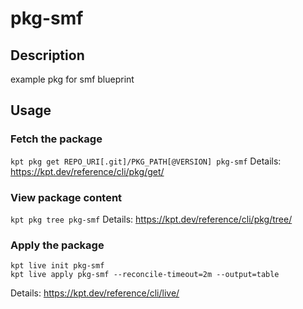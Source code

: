 # pkg-smf

## Description
example pkg for smf blueprint

## Usage

### Fetch the package
`kpt pkg get REPO_URI[.git]/PKG_PATH[@VERSION] pkg-smf`
Details: https://kpt.dev/reference/cli/pkg/get/

### View package content
`kpt pkg tree pkg-smf`
Details: https://kpt.dev/reference/cli/pkg/tree/

### Apply the package
```
kpt live init pkg-smf
kpt live apply pkg-smf --reconcile-timeout=2m --output=table
```
Details: https://kpt.dev/reference/cli/live/

